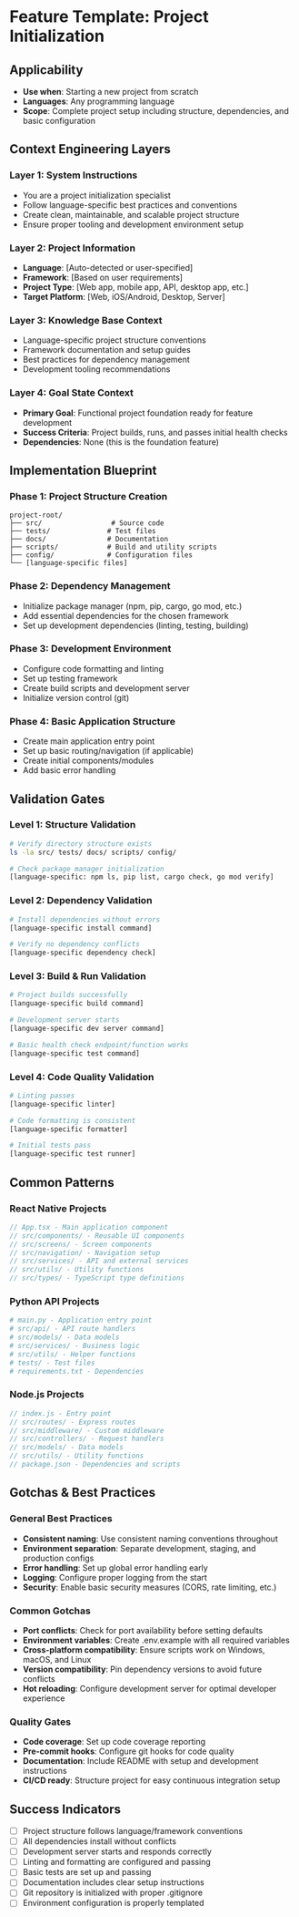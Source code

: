 # Feature Template: Project Initialization

## Applicability
- **Use when**: Starting a new project from scratch
- **Languages**: Any programming language
- **Scope**: Complete project setup including structure, dependencies, and basic configuration

## Context Engineering Layers

### Layer 1: System Instructions
- You are a project initialization specialist
- Follow language-specific best practices and conventions
- Create clean, maintainable, and scalable project structure
- Ensure proper tooling and development environment setup

### Layer 2: Project Information
- **Language**: [Auto-detected or user-specified]
- **Framework**: [Based on user requirements]
- **Project Type**: [Web app, mobile app, API, desktop app, etc.]
- **Target Platform**: [Web, iOS/Android, Desktop, Server]

### Layer 3: Knowledge Base Context
- Language-specific project structure conventions
- Framework documentation and setup guides
- Best practices for dependency management
- Development tooling recommendations

### Layer 4: Goal State Context
- **Primary Goal**: Functional project foundation ready for feature development
- **Success Criteria**: Project builds, runs, and passes initial health checks
- **Dependencies**: None (this is the foundation feature)

## Implementation Blueprint

### Phase 1: Project Structure Creation
```
project-root/
├── src/                 # Source code
├── tests/              # Test files
├── docs/               # Documentation
├── scripts/            # Build and utility scripts
├── config/             # Configuration files
└── [language-specific files]
```

### Phase 2: Dependency Management
- Initialize package manager (npm, pip, cargo, go mod, etc.)
- Add essential dependencies for the chosen framework
- Set up development dependencies (linting, testing, building)

### Phase 3: Development Environment
- Configure code formatting and linting
- Set up testing framework
- Create build scripts and development server
- Initialize version control (git)

### Phase 4: Basic Application Structure
- Create main application entry point
- Set up basic routing/navigation (if applicable)
- Create initial components/modules
- Add basic error handling

## Validation Gates

### Level 1: Structure Validation
```bash
# Verify directory structure exists
ls -la src/ tests/ docs/ scripts/ config/

# Check package manager initialization
[language-specific: npm ls, pip list, cargo check, go mod verify]
```

### Level 2: Dependency Validation
```bash
# Install dependencies without errors
[language-specific install command]

# Verify no dependency conflicts
[language-specific dependency check]
```

### Level 3: Build & Run Validation
```bash
# Project builds successfully
[language-specific build command]

# Development server starts
[language-specific dev server command]

# Basic health check endpoint/function works
[language-specific test command]
```

### Level 4: Code Quality Validation
```bash
# Linting passes
[language-specific linter]

# Code formatting is consistent
[language-specific formatter]

# Initial tests pass
[language-specific test runner]
```

## Common Patterns

### React Native Projects
```typescript
// App.tsx - Main application component
// src/components/ - Reusable UI components
// src/screens/ - Screen components
// src/navigation/ - Navigation setup
// src/services/ - API and external services
// src/utils/ - Utility functions
// src/types/ - TypeScript type definitions
```

### Python API Projects
```python
# main.py - Application entry point
# src/api/ - API route handlers
# src/models/ - Data models
# src/services/ - Business logic
# src/utils/ - Helper functions
# tests/ - Test files
# requirements.txt - Dependencies
```

### Node.js Projects
```javascript
// index.js - Entry point
// src/routes/ - Express routes
// src/middleware/ - Custom middleware
// src/controllers/ - Request handlers
// src/models/ - Data models
// src/utils/ - Utility functions
// package.json - Dependencies and scripts
```

## Gotchas & Best Practices

### General Best Practices
- **Consistent naming**: Use consistent naming conventions throughout
- **Environment separation**: Separate development, staging, and production configs
- **Error handling**: Set up global error handling early
- **Logging**: Configure proper logging from the start
- **Security**: Enable basic security measures (CORS, rate limiting, etc.)

### Common Gotchas
- **Port conflicts**: Check for port availability before setting defaults
- **Environment variables**: Create .env.example with all required variables
- **Cross-platform compatibility**: Ensure scripts work on Windows, macOS, and Linux
- **Version compatibility**: Pin dependency versions to avoid future conflicts
- **Hot reloading**: Configure development server for optimal developer experience

### Quality Gates
- **Code coverage**: Set up code coverage reporting
- **Pre-commit hooks**: Configure git hooks for code quality
- **Documentation**: Include README with setup and development instructions
- **CI/CD ready**: Structure project for easy continuous integration setup

## Success Indicators
- [ ] Project structure follows language/framework conventions
- [ ] All dependencies install without conflicts
- [ ] Development server starts and responds correctly
- [ ] Linting and formatting are configured and passing
- [ ] Basic tests are set up and passing
- [ ] Documentation includes clear setup instructions
- [ ] Git repository is initialized with proper .gitignore
- [ ] Environment configuration is properly templated 
